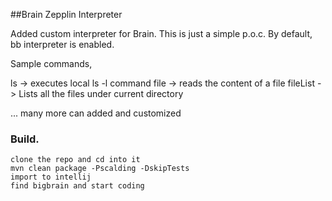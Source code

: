 ##Brain Zepplin Interpreter

Added custom interpreter for Brain. This is just a simple p.o.c. By default, bb interpreter is enabled.

Sample commands,

ls -> executes local ls -l command
file <name> -> reads the content of a file
fileList -> Lists all the files under current directory


... many more can added and customized


### Build.
```
clone the repo and cd into it
mvn clean package -Pscalding -DskipTests
import to intellij
find bigbrain and start coding
```
